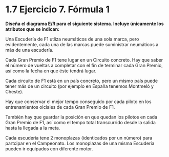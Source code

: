 # 1.7 Ejercicio 7. Fórmula 1
**Diseña el diagrama E/R para el siguiente sistema. Incluye únicamente los atributos que se indican:**

Una Escudería de F1 utliza neumáticos de una sola marca, pero evidentemente, cada una de las
marcas puede suministrar neumáticos a más de una escudería.

Cada Gran Premio de F1 tene lugar en un Circuito concreto. Hay que saber el número de vueltas a
completar con el fin de terminar cada Gran Premio, así como la fecha en que éste tendrá lugar.

Cada circuito de F1 está en un país concreto, pero un mismo país puede tener más de un circuito
(por ejemplo en España tenemos Montmeló y Cheste).

Hay que conservar el mejor tempo conseguido por cada piloto en los entrenamientos oiciales de
cada Gran Premio de F1.

También hay que guardar la posición en que quedan los pilotos en cada Gran Premio de F1, así
como el tempo total transcurrido desde la salida hasta la llegada a la meta.

Cada escudería tene 2 monoplazas (identicados por un número) para partcipar en el
Campeonato. Los monoplazas de una misma Escudería pueden ir equipados con diferente motor.
